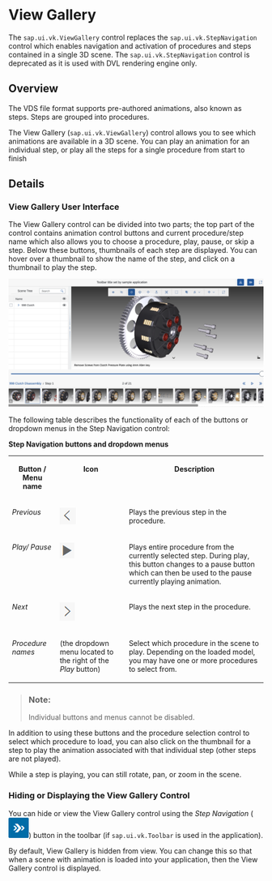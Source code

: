 <!-- loio4717af4919e34245ba91905be4b57836 -->

# View Gallery

The `sap.ui.vk.ViewGallery` control replaces the `sap.ui.vk.StepNavigation` control which enables navigation and activation of procedures and steps contained in a single 3D scene. The `sap.ui.vk.StepNavigation` control is deprecated as it is used with DVL rendering engine only.



## Overview

The VDS file format supports pre-authored animations, also known as steps. Steps are grouped into procedures.

The View Gallery \(`sap.ui.vk.ViewGallery`\) control allows you to see which animations are available in a 3D scene. You can play an animation for an individual step, or play all the steps for a single procedure from start to finish



## Details



### View Gallery User Interface

The View Gallery control can be divided into two parts; the top part of the control contains animation control buttons and current procedure/step name which also allows you to choose a procedure, play, pause, or skip a step. Below these buttons, thumbnails of each step are displayed. You can hover over a thumbnail to show the name of the step, and click on a thumbnail to play the step.

![View Gallery screenshot with thumbnails.](images/Image_SAPUI5_View_Gallery_a172f36.png)

The following table describes the functionality of each of the buttons or dropdown menus in the Step Navigation control:

**Step Navigation buttons and dropdown menus**


<table>
<tr>
<th valign="top">

Button / Menu name



</th>
<th valign="top">

Icon



</th>
<th valign="top">

Description



</th>
</tr>
<tr>
<td valign="top">

*Previous*



</td>
<td valign="top">

![](images/Step_Navigation_-_Previous_button_41ed1bc.png)



</td>
<td valign="top">

Plays the previous step in the procedure.



</td>
</tr>
<tr>
<td valign="top">

*Play/ Pause*



</td>
<td valign="top">

![](images/Step_Navigation_-_Play_button_c2df912.png)



</td>
<td valign="top">

Plays entire procedure from the currently selected step. During play, this button changes to a pause button which can then be used to the pause currently playing animation.



</td>
</tr>
<tr>
<td valign="top">

*Next*



</td>
<td valign="top">

![](images/Step_Navigation_-_Next_button_69e11d4.png)



</td>
<td valign="top">

Plays the next step in the procedure.



</td>
</tr>
<tr>
<td valign="top">

*Procedure names*



</td>
<td valign="top">

\(the dropdown menu located to the right of the *Play* button\)



</td>
<td valign="top">

Select which procedure in the scene to play. Depending on the loaded model, you may have one or more procedures to select from.



</td>
</tr>
</table>

> ### Note:  
> Individual buttons and menus cannot be disabled.

In addition to using these buttons and the procedure selection control to select which procedure to load, you can also click on the thumbnail for a step to play the animation associated with that individual step \(other steps are not played\).

While a step is playing, you can still rotate, pan, or zoom in the scene.



### Hiding or Displaying the View Gallery Control

You can hide or view the View Gallery control using the *Step Navigation* \(![](images/Step_Navigation_-_Step_Navigation_displayed_49e7192.png)\) button in the toolbar \(if `sap.ui.vk.Toolbar` is used in the application\).

By default, View Gallery is hidden from view. You can change this so that when a scene with animation is loaded into your application, then the View Gallery control is displayed.

